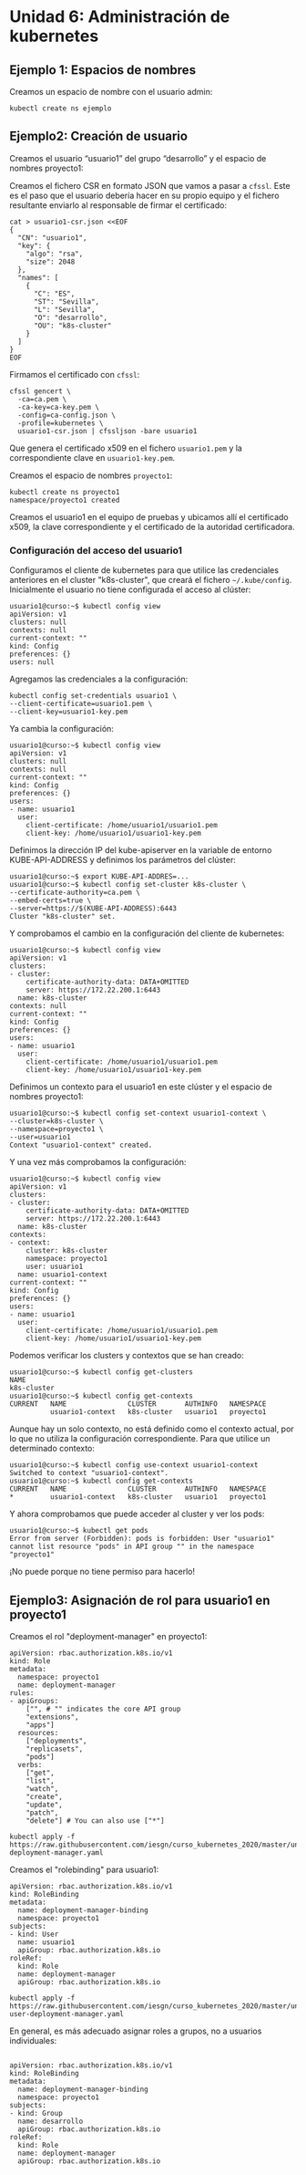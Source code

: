 # Unidad 6: Administración de kubernetes

## Ejemplo 1: Espacios de nombres

Creamos un espacio de nombre con el usuario admin:

    kubectl create ns ejemplo
	
## Ejemplo2: Creación de usuario

Creamos el usuario “usuario1” del grupo “desarrollo” y el espacio de
nombres proyecto1:

Creamos el fichero CSR en formato JSON que vamos a pasar a
`cfssl`. Este es el paso que el usuario debería hacer en su propio
equipo y el fichero resultante enviarlo al responsable de firmar el
certificado:

```
cat > usuario1-csr.json <<EOF
{
  "CN": "usuario1",
  "key": {
    "algo": "rsa",
    "size": 2048
  },
  "names": [
    {
      "C": "ES",
      "ST": "Sevilla",
      "L": "Sevilla",
      "O": "desarrollo",
      "OU": "k8s-cluster"
    }
  ]
}
EOF
```

Firmamos el certificado con `cfssl`:

```
cfssl gencert \
  -ca=ca.pem \
  -ca-key=ca-key.pem \
  -config=ca-config.json \
  -profile=kubernetes \
  usuario1-csr.json | cfssljson -bare usuario1
```

Que genera el certificado x509 en el fichero `usuario1.pem` y la
correspondiente clave en `usuario1-key.pem`.

Creamos el espacio de nombres `proyecto1`:

```
kubectl create ns proyecto1
namespace/proyecto1 created
```

Creamos el usuario1 en el equipo de pruebas y ubicamos allí el
certificado x509, la clave correspondiente y el certificado de la
autoridad certificadora.

### Configuración del acceso del usuario1

Configuramos el cliente de kubernetes para que utilice las
credenciales anteriores en el cluster "k8s-cluster", que creará el
fichero `~/.kube/config`. Inicialmente el usuario no tiene configurada
el acceso al clúster:

```
usuario1@curso:~$ kubectl config view
apiVersion: v1
clusters: null
contexts: null
current-context: ""
kind: Config
preferences: {}
users: null
```

Agregamos las credenciales a la configuración:

```
kubectl config set-credentials usuario1 \
--client-certificate=usuario1.pem \
--client-key=usuario1-key.pem
```

Ya cambia la configuración:

```
usuario1@curso:~$ kubectl config view
apiVersion: v1
clusters: null
contexts: null
current-context: ""
kind: Config
preferences: {}
users:
- name: usuario1
  user:
    client-certificate: /home/usuario1/usuario1.pem
    client-key: /home/usuario1/usuario1-key.pem
```

Definimos la dirección IP del kube-apiserver en la variable de entorno
KUBE-API-ADDRESS y definimos los parámetros del clúster:

```
usuario1@curso:~$ export KUBE-API-ADDRES=...
usuario1@curso:~$ kubectl config set-cluster k8s-cluster \
--certificate-authority=ca.pem \
--embed-certs=true \
--server=https://$(KUBE-API-ADDRESS):6443
Cluster "k8s-cluster" set.
```

Y comprobamos el cambio en la configuración del cliente de kubernetes:

```
usuario1@curso:~$ kubectl config view
apiVersion: v1
clusters:
- cluster:
    certificate-authority-data: DATA+OMITTED
    server: https://172.22.200.1:6443
  name: k8s-cluster
contexts: null
current-context: ""
kind: Config
preferences: {}
users:
- name: usuario1
  user:
    client-certificate: /home/usuario1/usuario1.pem
    client-key: /home/usuario1/usuario1-key.pem
```

Definimos un contexto para el usuario1 en este clúster y el espacio de
nombres proyecto1:

```
usuario1@curso:~$ kubectl config set-context usuario1-context \
--cluster=k8s-cluster \
--namespace=proyecto1 \
--user=usuario1
Context "usuario1-context" created.
```

Y una vez más comprobamos la configuración:

```
usuario1@curso:~$ kubectl config view
apiVersion: v1
clusters:
- cluster:
    certificate-authority-data: DATA+OMITTED
    server: https://172.22.200.1:6443
  name: k8s-cluster
contexts:
- context:
    cluster: k8s-cluster
    namespace: proyecto1
    user: usuario1
  name: usuario1-context
current-context: ""
kind: Config
preferences: {}
users:
- name: usuario1
  user:
    client-certificate: /home/usuario1/usuario1.pem
    client-key: /home/usuario1/usuario1-key.pem
```

Podemos verificar los clusters y contextos que se han creado:

```
usuario1@curso:~$ kubectl config get-clusters
NAME
k8s-cluster
usuario1@curso:~$ kubectl config get-contexts 
CURRENT   NAME               CLUSTER       AUTHINFO   NAMESPACE
          usuario1-context   k8s-cluster   usuario1   proyecto1
```

Aunque hay un solo contexto, no está definido como el contexto actual,
por lo que no utiliza la configuración correspondiente. Para que
utilice un determinado contexto:

```
usuario1@curso:~$ kubectl config use-context usuario1-context
Switched to context "usuario1-context".
usuario1@curso:~$ kubectl config get-contexts 
CURRENT   NAME               CLUSTER       AUTHINFO   NAMESPACE
*         usuario1-context   k8s-cluster   usuario1   proyecto1
```

Y ahora comprobamos que puede acceder al cluster y ver los pods:

```
usuario1@curso:~$ kubectl get pods
Error from server (Forbidden): pods is forbidden: User "usuario1" cannot list resource "pods" in API group "" in the namespace "proyecto1"
```

¡No puede porque no tiene permiso para hacerlo!

## Ejemplo3: Asignación de rol para usuario1 en proyecto1

Creamos el rol "deployment-manager" en proyecto1:

```
apiVersion: rbac.authorization.k8s.io/v1
kind: Role
metadata:
  namespace: proyecto1
  name: deployment-manager
rules:
- apiGroups:
    ["", # "" indicates the core API group
    "extensions",
    "apps"]
  resources:
    ["deployments",
    "replicasets",
    "pods"]
  verbs:
    ["get",
    "list",
    "watch",
    "create",
    "update",
    "patch",
    "delete"] # You can also use ["*"]
```

```
kubectl apply -f https://raw.githubusercontent.com/iesgn/curso_kubernetes_2020/master/unidad6/ejemplos/ejemplo3/role-deployment-manager.yaml
```

Creamos el "rolebinding" para usuario1:

```
apiVersion: rbac.authorization.k8s.io/v1
kind: RoleBinding
metadata:
  name: deployment-manager-binding
  namespace: proyecto1
subjects:
- kind: User
  name: usuario1
  apiGroup: rbac.authorization.k8s.io
roleRef:
  kind: Role
  name: deployment-manager
  apiGroup: rbac.authorization.k8s.io
```

```
kubectl apply -f https://raw.githubusercontent.com/iesgn/curso_kubernetes_2020/master/unidad6/ejemplos/ejemplo3/rolebinding-user-deployment-manager.yaml
```

En general, es más adecuado asignar roles a grupos, no a usuarios individuales:

```

apiVersion: rbac.authorization.k8s.io/v1
kind: RoleBinding
metadata:
  name: deployment-manager-binding
  namespace: proyecto1
subjects:
- kind: Group
  name: desarrollo
  apiGroup: rbac.authorization.k8s.io
roleRef:
  kind: Role
  name: deployment-manager
  apiGroup: rbac.authorization.k8s.io
```
